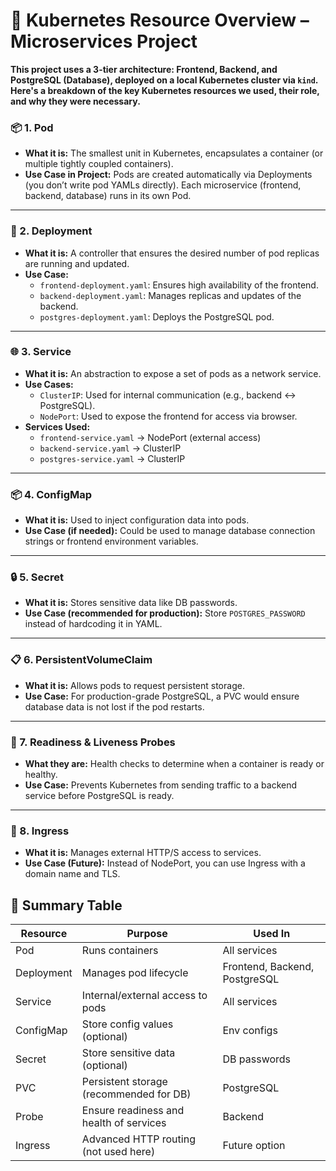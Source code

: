 # 🧭 Kubernetes Resource Overview – Microservices Project

**This project uses a 3-tier architecture: **Frontend**, **Backend**, and **PostgreSQL (Database)**, deployed on a local Kubernetes cluster via `kind`. Here's a breakdown of the key Kubernetes resources we used, their role, and why they were necessary.**


### 📦 1. Pod
- **What it is:** The smallest unit in Kubernetes, encapsulates a container (or multiple tightly coupled containers).
- **Use Case in Project:** Pods are created automatically via Deployments (you don’t write pod YAMLs directly). Each microservice (frontend, backend, database) runs in its own Pod.

---

### 🚀 2. Deployment
- **What it is:** A controller that ensures the desired number of pod replicas are running and updated.
- **Use Case:**
  - `frontend-deployment.yaml`: Ensures high availability of the frontend.
  - `backend-deployment.yaml`: Manages replicas and updates of the backend.
  - `postgres-deployment.yaml`: Deploys the PostgreSQL pod.

---

### 🌐 3. Service
- **What it is:** An abstraction to expose a set of pods as a network service.
- **Use Cases:**
  - `ClusterIP`: Used for internal communication (e.g., backend ↔ PostgreSQL).
  - `NodePort`: Used to expose the frontend for access via browser.
- **Services Used:**
  - `frontend-service.yaml` → NodePort (external access)
  - `backend-service.yaml` → ClusterIP
  - `postgres-service.yaml` → ClusterIP

---

### 📦 4. ConfigMap
- **What it is:** Used to inject configuration data into pods.
- **Use Case (if needed):** Could be used to manage database connection strings or frontend environment variables.

---

### 🔒 5. Secret 
- **What it is:** Stores sensitive data like DB passwords.
- **Use Case (recommended for production):** Store `POSTGRES_PASSWORD` instead of hardcoding it in YAML.

---

### 📋 6. PersistentVolumeClaim
- **What it is:** Allows pods to request persistent storage.
- **Use Case:** For production-grade PostgreSQL, a PVC would ensure database data is not lost if the pod restarts.

---

### 🧪 7. Readiness & Liveness Probes
- **What they are:** Health checks to determine when a container is ready or healthy.
- **Use Case:** Prevents Kubernetes from sending traffic to a backend service before PostgreSQL is ready.

---

### 📡 8. Ingress
- **What it is:** Manages external HTTP/S access to services.
- **Use Case (Future):** Instead of NodePort, you can use Ingress with a domain name and TLS.


## 📖 Summary Table

| Resource         | Purpose                                       | Used In        |
|------------------|-----------------------------------------------|----------------|
| Pod              | Runs containers                               | All services   |
| Deployment       | Manages pod lifecycle                         | Frontend, Backend, PostgreSQL |
| Service          | Internal/external access to pods              | All services   |
| ConfigMap        | Store config values (optional)                | Env configs    |
| Secret           | Store sensitive data (optional)               | DB passwords   |
| PVC              | Persistent storage (recommended for DB)       | PostgreSQL     |
| Probe            | Ensure readiness and health of services       | Backend        |
| Ingress          | Advanced HTTP routing (not used here)         | Future option  |
